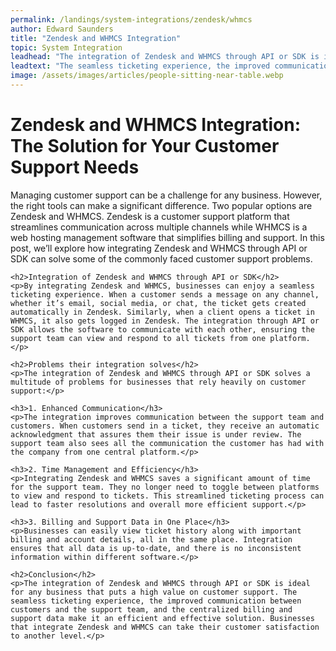 ```yaml
---
permalink: /landings/system-integrations/zendesk/whmcs
author: Edward Saunders
title: "Zendesk and WHMCS Integration"
topic: System Integration
leadhead: "The integration of Zendesk and WHMCS through API or SDK is ideal for any business that puts a high value on customer support"
leadtext: "The seamless ticketing experience, the improved communication between customers and the support team, and the centralized billing and support data make it an efficient and effective solution. Businesses that integrate Zendesk and WHMCS can take their customer satisfaction to another level."
image: /assets/images/articles/people-sitting-near-table.webp
---
```

<div class="arttext">	<h1>Zendesk and WHMCS Integration: The Solution for Your Customer Support Needs</h1>
	<p>Managing customer support can be a challenge for any business. However, the right tools can make a significant difference. Two popular options are Zendesk and WHMCS. Zendesk is a customer support platform that streamlines communication across multiple channels while WHMCS is a web hosting management software that simplifies billing and support. In this post, we’ll explore how integrating Zendesk and WHMCS through API or SDK can solve some of the commonly faced customer support problems.</p>

	<h2>Integration of Zendesk and WHMCS through API or SDK</h2>
	<p>By integrating Zendesk and WHMCS, businesses can enjoy a seamless ticketing experience. When a customer sends a message on any channel, whether it’s email, social media, or chat, the ticket gets created automatically in Zendesk. Similarly, when a client opens a ticket in WHMCS, it also gets logged in Zendesk. The integration through API or SDK allows the software to communicate with each other, ensuring the support team can view and respond to all tickets from one platform.</p>

	<h2>Problems their integration solves</h2>
	<p>The integration of Zendesk and WHMCS through API or SDK solves a multitude of problems for businesses that rely heavily on customer support:</p>

	<h3>1. Enhanced Communication</h3>
	<p>The integration improves communication between the support team and customers. When customers send in a ticket, they receive an automatic acknowledgment that assures them their issue is under review. The support team also sees all the communication the customer has had with the company from one central platform.</p>

	<h3>2. Time Management and Efficiency</h3>
	<p>Integrating Zendesk and WHMCS saves a significant amount of time for the support team. They no longer need to toggle between platforms to view and respond to tickets. This streamlined ticketing process can lead to faster resolutions and overall more efficient support.</p>

	<h3>3. Billing and Support Data in One Place</h3>
	<p>Businesses can easily view ticket history along with important billing and account details, all in the same place. Integration ensures that all data is up-to-date, and there is no inconsistent information within different software.</p>

	<h2>Conclusion</h2>
	<p>The integration of Zendesk and WHMCS through API or SDK is ideal for any business that puts a high value on customer support. The seamless ticketing experience, the improved communication between customers and the support team, and the centralized billing and support data make it an efficient and effective solution. Businesses that integrate Zendesk and WHMCS can take their customer satisfaction to another level.</p>
</div>